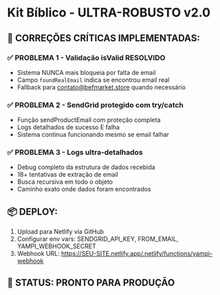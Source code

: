 # Kit Bíblico - ULTRA-ROBUSTO v2.0

## 🔧 CORREÇÕES CRÍTICAS IMPLEMENTADAS:

### ✅ **PROBLEMA 1 - Validação isValid RESOLVIDO**
- Sistema NUNCA mais bloqueia por falta de email
- Campo `foundRealEmail` indica se encontrou email real
- Fallback para contato@befmarket.store quando necessário

### ✅ **PROBLEMA 2 - SendGrid protegido com try/catch**
- Função sendProductEmail com proteção completa
- Logs detalhados de sucesso E falha
- Sistema continua funcionando mesmo se email falhar

### ✅ **PROBLEMA 3 - Logs ultra-detalhados**
- Debug completo da estrutura de dados recebida
- 18+ tentativas de extração de email
- Busca recursiva em todo o objeto
- Caminho exato onde dados foram encontrados

## 📦 DEPLOY:
1. Upload para Netlify via GitHub
2. Configurar env vars: SENDGRID_API_KEY, FROM_EMAIL, YAMPI_WEBHOOK_SECRET
3. Webhook URL: https://SEU-SITE.netlify.app/.netlify/functions/yampi-webhook

## 🎯 STATUS: PRONTO PARA PRODUÇÃO